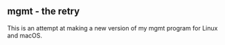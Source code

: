 ## mgmt - the retry
This is an attempt at making a new version of my mgmt program for Linux and macOS.
